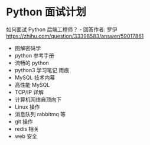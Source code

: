 # Python 面试计划

如何面试 Python 后端工程师？ - 回答作者: 罗伊
https://zhihu.com/question/33398583/answer/59017861

- 图解密码学
- python 参考手册
- 流畅的 python
- python3 学习笔记 雨痕
- MySQL 技术内幕
- 高性能 MySQL
- TCP/IP 详解
- 计算机网络自顶向下
- Linux 操作
- 消息队列 rabbitmq 等
- git 操作
- redis 相关
- web 安全
